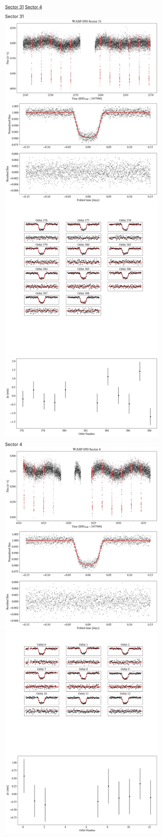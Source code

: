 [Sector 31](#sector31)
[Sector 4](#sector4)

<a name = "sector31"></a>
Sector 31
![alt text](/tt/WASP-050_Sector_31/WASP-050_Sector_31_a_TimeSeries.png)
![alt text](/tt/WASP-050_Sector_31/WASP-050_Sector_31_b_FoldedLightCurve.png)
![alt text](/tt/WASP-050_Sector_31/WASP-050_Sector_31_b_IndividualTransitsWithFit.png)
![alt text](/tt/WASP-050_Sector_31/WASP-050_Sector_31_c_TimingResiduals.png)

<a name = "sector4"></a>
Sector 4
![alt text](/tt/WASP-050_Sector_4/WASP-050_Sector_4_a_TimeSeries.png)
![alt text](/tt/WASP-050_Sector_4/WASP-050_Sector_4_b_FoldedLightCurve.png)
![alt text](/tt/WASP-050_Sector_4/WASP-050_Sector_4_b_IndividualTransitsWithFit.png)
![alt text](/tt/WASP-050_Sector_4/WASP-050_Sector_4_c_TimingResiduals.png)

